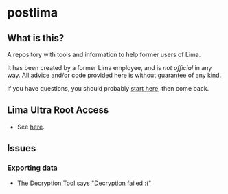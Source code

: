 # postlima

## What is this?

A repository with tools and information to help former users of Lima.

It has been created by a former Lima employee, and is *not official* in any way. All advice and/or code provided here is without guarantee of any kind.

If you have questions, you should probably [start here](https://blog.separateconcerns.com/2019-02-15-goodbye-lima.html), then come back.

## Lima Ultra Root Access

- See [here](doc/root/howto-root-ultra.md).

## Issues

### Exporting data

- [The Decryption Tool says "Decryption failed :("](doc/export/decryption-failed-cannot-write.md)
